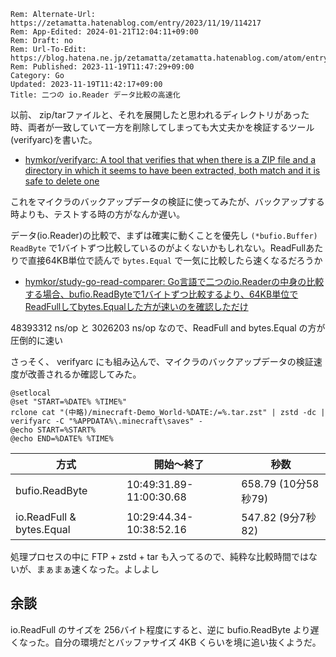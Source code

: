 ```header
Rem: Alternate-Url: https://zetamatta.hatenablog.com/entry/2023/11/19/114217
Rem: App-Edited: 2024-01-21T12:04:11+09:00
Rem: Draft: no
Rem: Url-To-Edit: https://blog.hatena.ne.jp/zetamatta/zetamatta.hatenablog.com/atom/entry/6801883189059973880
Rem: Published: 2023-11-19T11:47:29+09:00
Category: Go
Updated: 2023-11-19T11:42:17+09:00
Title: 二つの io.Reader データ比較の高速化
```
以前、 zip/tarファイルと、それを展開したと思われるディレクトリがあった時、両者が一致していて一方を削除してしまっても大丈夫かを検証するツール(verifyarc)を書いた。

- [hymkor/verifyarc: A tool that verifies that when there is a ZIP file and a directory in which it seems to have been extracted, both match and it is safe to delete one](https://github.com/hymkor/verifyarc)

これをマイクラのバックアップデータの検証に使ってみたが、バックアップする時よりも、テストする時の方がなんか遅い。

データ(io.Reader)の比較で、まずは確実に動くことを優先し `(*bufio.Buffer) ReadByte` で1バイトずつ比較しているのがよくないかもしれない。ReadFullあたりで直接64KB単位で読んで `bytes.Equal` で一気に比較したら速くなるだろうか

- [hymkor/study-go-read-comparer: Go言語で二つのio.Readerの中身の比較する場合、bufio.ReadByteで1バイトずつ比較するより、64KB単位でReadFullしてbytes.Equalした方が速いのを確認しただけ](https://github.com/hymkor/study-go-read-comparer)

48393312 ns/op と 3026203 ns/op なので、ReadFull and bytes.Equal の方が圧倒的に速い

さっそく、 verifyarc にも組み込んで、マイクラのバックアップデータの検証速度が改善されるか確認してみた。

```
@setlocal
@set "START=%DATE% %TIME%"
rclone cat "(中略)/minecraft-Demo_World-%DATE:/=%.tar.zst" | zstd -dc | verifyarc -C "%APPDATA%\.minecraft\saves" -
@echo START=%START%
@echo END=%DATE% %TIME%
```


| 方式 | 開始〜終了 | 秒数|
|------|--------------|-------|
| bufio.ReadByte | 10:49:31.89-11:00:30.68 | 658.79 (10分58秒79) |
| io.ReadFull &amp; bytes.Equal |10:29:44.34-10:38:52.16 | 547.82 (9分7秒82) |

処理プロセスの中に FTP + zstd + tar も入ってるので、純粋な比較時間ではないが、まぁまぁ速くなった。よしよし

余談
----
io.ReadFull のサイズを 256バイト程度にすると、逆に bufio.ReadByte より遅くなった。自分の環境だとバッファサイズ 4KB くらいを境に追い抜くようだ。
